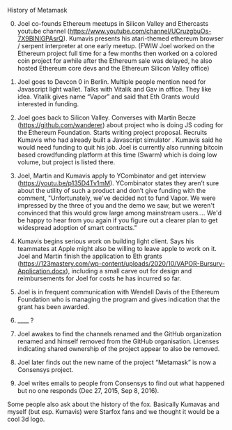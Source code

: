 History of Metamask

0. Joel co-founds Ethereum meetups in Silicon Valley and Ethercasts youtube channel (https://www.youtube.com/channel/UCruzgbuOs-7X9BINIGPAsrQ). Kumavis presents his atari-themed ethereum browser / serpent interpreter at one early meetup. (FWIW Joel worked on the Ethereum project full time for a few months then worked on a colored coin project for awhile after the Ethereum sale was delayed, he also hosted Ethereum core devs and the Ethereum Silicon Valley office) 

1.  Joel goes to Devcon 0 in Berlin. Multiple people mention need for Javascript light wallet. Talks with Vitalik and Gav in office. They like idea. Vitalik gives name “Vapor” and said that Eth Grants would interested in funding. 

2.  Joel goes back to Silicon Valley. Converses with Martin Becze (https://github.com/wanderer) about project who is doing JS coding for the Ethereum Foundation. Starts writing project proposal. Recruits Kumavis who had already built a Javascript simulator . Kumavis said he would need funding to quit his job. Joel is currently also running bitcoin based crowdfunding platform at this time (Swarm) which is doing low volume, but project is listed there.

3.  Joel, Martin and Kumavis apply to YCombinator and get interview (https://youtu.be/p135D4Tv1mM). YCombinator states they aren’t sure about the utility of such a product and don’t give funding with the comment, "Unfortunately, we've decided not to fund Vapor. We were impressed by the three of you and the demo we saw, but we weren't convinced that this would grow large among mainstream users.... We'd be happy to hear from you again if you figure out a clearer plan to get widespread adoption of smart contracts."

4.  Kumavis begins serious work on building light client. Says his teammates at Apple might also be willing to leave apple to work on it. Joel and Martin finish the application to Eth grants (https://123mastery.com/wp-content/uploads/2020/10/VAPOR-Bursury-Application.docx), including a small carve out for design and reimbursements for Joel for costs he has incurred so far.

5.  Joel is in frequent communication with Wendell Davis of the Ethereum Foundation who is managing the program and gives indication that the grant has been awarded.
   
6.  ____ ?
    
7. Joel awakes to find the channels renamed and the GitHub organization renamed and himself removed from the GitHub organisation. Licenses indicating shared ownership of the project appear to also be removed. 
 
8. Joel later finds out the new name of the project “Metamask”  is now a Consensys project.

9. Joel writes emails to people from Consensys to find out what happened but no one responds (Dec 27, 2015, Sep 8, 2016). 


Some people also ask about the history of the fox. Basically Kumavas and myself (but esp. Kumavis) were Starfox fans and we thought it would be a cool 3d logo. 

